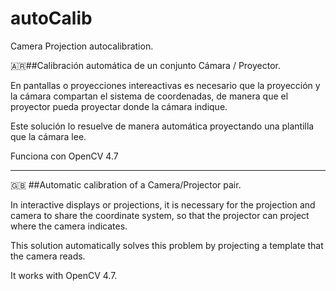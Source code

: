 # autoCalib
Camera Projection autocalibration. 


:argentina:##Calibración automática de un conjunto Cámara / Proyector. 

En pantallas o proyecciones intereactivas es necesario que la proyección y la cámara compartan el sistema de coordenadas, de manera que el proyector pueda proyectar donde la cámara indique. 

Este solución lo resuelve de manera automática proyectando una plantilla que la cámara lee.

Funciona con OpenCV 4.7

____

:uk: ##Automatic calibration of a Camera/Projector pair. 

In interactive displays or projections, it is necessary for the projection and camera to share the coordinate system, so that the projector can project where the camera indicates.

This solution automatically solves this problem by projecting a template that the camera reads.

It works with OpenCV 4.7.



